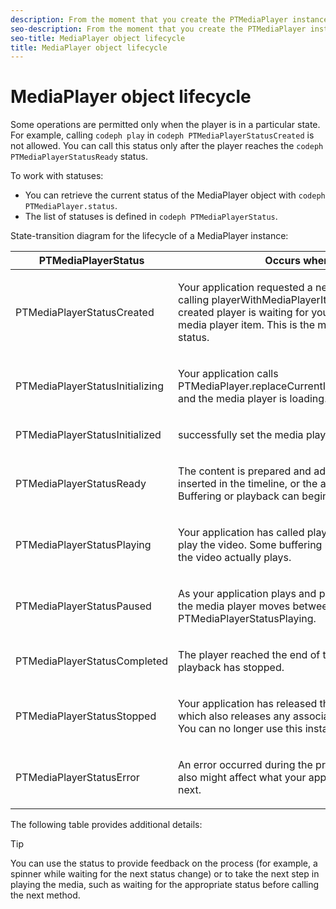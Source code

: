 ```yaml
---
description: From the moment that you create the PTMediaPlayer instance to the moment when you terminate (reuse or remove) it, this instance completes a series of transitions from one status to another.
seo-description: From the moment that you create the PTMediaPlayer instance to the moment when you terminate (reuse or remove) it, this instance completes a series of transitions from one status to another.
seo-title: MediaPlayer object lifecycle
title: MediaPlayer object lifecycle
---
```


# MediaPlayer object lifecycle

Some operations are permitted only when the player is in a particular state. For example, calling `codeph play` in `codeph PTMediaPlayerStatusCreated` is not allowed. You can call this status only after the player reaches the `codeph PTMediaPlayerStatusReady` status.

To work with statuses:
* You can retrieve the current status of the MediaPlayer object with `codeph PTMediaPlayer.status`.
* The list of statuses is defined in `codeph PTMediaPlayerStatus`.

State-transition diagram for the lifecycle of a MediaPlayer instance:

<table id="table_426F0093E4214EA88CD72A7796B58DFD"> 
 <tgroup cols="2"> 
  <colspec colnum="1" colname="col1" colwidth="1.00*" /> 
  <colspec colnum="2" colname="col2" colwidth="1.41*" /> 
  <thead> 
   <tr> 
    <th colname="col1" class="entry"> PTMediaPlayerStatus </th> 
    <th colname="col2" class="entry">Occurs when </th> 
   </tr> 
  </thead> 
  <tbody> 
   <tr> 
    <td colname="col1"> <p><span class="codeph">PTMediaPlayerStatusCreated</span> </p> </td> 
    <td colname="col2"> <p>Your application requested a new media player by calling <span class="codeph">playerWithMediaPlayerItem</span>. The newly created player is waiting for you to specify a media player item. This is the media player's initial status. </p> </td> 
   </tr> 
   <tr> 
    <td colname="col1"> <p> <span class="codeph">PTMediaPlayerStatusInitializing</span> </p> </td> 
    <td colname="col2"> <p>Your application calls <span class="codeph">PTMediaPlayer.replaceCurrentItemWithPlayerItem</span>, and the media player is loading. </p> </td> 
   </tr> 
   <tr> 
    <td colname="col1"> <p><span class="codeph">PTMediaPlayerStatusInitialized</span> </p> </td> 
    <td colname="col2"> <p>
      <ph conkeyref="phrases/primetime-sdk-name" /> successfully set the media player item. </p> </td> 
   </tr> 
   <tr> 
    <td colname="col1"> <p> <span class="codeph">PTMediaPlayerStatusReady</span> </p> </td> 
    <td colname="col2"> <p>The content is prepared and ads have been inserted in the timeline, or the ad procedure failed. Buffering or playback can begin. </p> </td> 
   </tr> 
   <tr> 
    <td colname="col1"> <p><span class="codeph">PTMediaPlayerStatusPlaying</span> </p> </td> 
    <td colname="col2"> <p>Your application has called <span class="codeph">play</span>, so 
      <ph conkeyref="phrases/primetime-sdk-name" /> is trying to play the video. Some buffering might occur before the video actually plays. </p> </td> 
   </tr> 
   <tr> 
    <td colname="col1"> <p><span class="codeph">PTMediaPlayerStatusPaused</span> </p> </td> 
    <td colname="col2"> <p>As your application plays and pauses the media, the media player moves between this state and <span class="codeph">PTMediaPlayerStatusPlaying</span>. </p> </td> 
   </tr> 
   <tr> 
    <td colname="col1"> <p><span class="codeph">PTMediaPlayerStatusCompleted</span> </p> </td> 
    <td colname="col2"> <p>The player reached the end of the stream, and playback has stopped. </p> </td> 
   </tr> 
   <tr> 
    <td colname="col1"> <p><span class="codeph">PTMediaPlayerStatusStopped</span> </p> </td> 
    <td colname="col2"> <p>Your application has released the media player, which also releases any associated resources. You can no longer use this instance </p> </td> 
   </tr> 
   <tr> 
    <td colname="col1"> <p><span class="codeph">PTMediaPlayerStatusError</span> </p> </td> 
    <td colname="col2"> <p>An error occurred during the process. An error also might affect what your application can do next. </p> </td> 
   </tr> 
  </tbody> 
 </tgroup> 
</table>

The following table provides additional details:

>[!TIP]
>
>You can use the status to provide feedback on the process (for example, a spinner while waiting for the next status change) or to take the next step in playing the media, such as waiting for the appropriate status before calling the next method.
